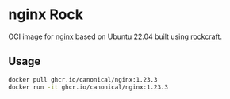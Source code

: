 # nginx Rock

OCI image for [nginx](https://www.nginx.com/) based on Ubuntu 22.04 built using [rockcraft](https://github.com/canonical/rockcraft). 

## Usage

```bash
docker pull ghcr.io/canonical/nginx:1.23.3
docker run -it ghcr.io/canonical/nginx:1.23.3
```
